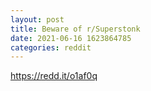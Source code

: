 ```yaml
--- 
layout: post 
title: Beware of r/Superstonk 
date: 2021-06-16 1623864785 
categories: reddit 
--- 
```

https://redd.it/o1af0q